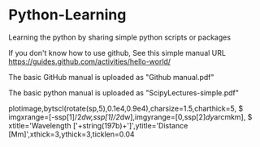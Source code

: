 # Python-Learning
Learning the python by sharing simple python scripts or packages


If you don't know how to use github, See this simple manual URL https://guides.github.com/activities/hello-world/

The basic GitHub manual is uploaded as "Github manual.pdf"

The basic python manual is uploaded as "ScipyLectures-simple.pdf"

plotimage,bytscl(rotate(sp,5),0.1e4,0.9e4),charsize=1.5,charthick=5, $
  imgxrange=[-ssp[1]/2*dw,ssp[1]/2*dw],imgyrange=[0,ssp[2]*dy*arcmkm], $
  xtitle='Wavelength ['+string(197b)+']',ytitle='Distance [Mm]',xthick=3,ythick=3,ticklen=0.04
